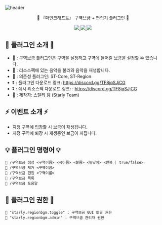 ![header](https://capsule-render.vercel.app/api?type=waving&color=auto&height=300&section=header&text=구역브금%20%2B%20편집기%20&fontSize=90&animation=fadeIn&fontAlignY=38&desc=%20%20%20%20%20%20%20&descAlignY=51&descAlign=62)

<p align="center"> 🎵 『마인크래프트』 구역브금 + 편집기 플러그인 🎵 </p>
<p align="center">
<a href="https://github.com/StarlyStore">
    <img src="https://img.shields.io/badge/github-%23121011.svg?style=for-the-badge&logo=github&logoColor=white">
  </a>
  <a href="https://discord.gg/TF8jqSJjCG">
    <img src="https://img.shields.io/badge/-Contact-ed8a6c?style=for-the-badge">
  </a>
  <a href="https://discord.gg/TF8jqSJjCG">
    <img src="https://img.shields.io/badge/Discord-%235865F2.svg?style=for-the-badge&logo=discord&logoColor=white">
  </a>
</p>

## 📌 플러그인 소개 📌

- 🎵 : 구역브금 플러그인은 구역을 설정하고 구역에 들어갈 브금을 설정할 수 있습니다.
- 🎵 : 리소스팩에 있는 음악을 불러와 음악을 재생합니다. 
- 🧲 : 의존성 플러그인: ST-Core, ST-Region
- ⏬ : 플러그인 다운로드 링크: https://discord.gg/TF8jqSJjCG
- ⏬ : 예시 리소스팩 다운로드 링크: : https://discord.gg/TF8jqSJjCG
- 📝 : 제작자: 스탈리 팀 (Starly Team)


## ⚡ 이벤트 소개 ⚡
- 지정 구역에 입장할 시 브금이 재생됩니다.
- 지정 구역에 퇴장 시 재생중인 브금이 꺼집니다.


## 💡 플러그인 명령어 💡

```
🔸 /구역브금 생성 <구역이름> <곡이름> <불륨> <높낮이> <반복 | true/false>
🔸 /구역브금 제거 <구역이름>
🔸 /구역브금 편집 <구역이름>
🔸 /구역브금 목록
🔸 /구역브금 도움말
```

## 📜 플러그인 권한 📜
```
🔸 "starly.regionbgm.toggle" : 구역브금 GUI 토글 권한
🔸 "starly.regionbgm.admin" : 구역브금 관리자 권한
```
